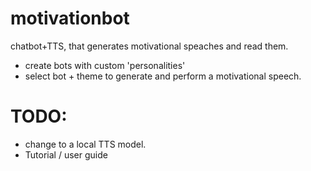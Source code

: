 # motivationbot
chatbot+TTS, that generates motivational speaches and read them.

* create bots with custom 'personalities'
* select bot + theme to generate and perform a motivational speech.

# TODO:
* change to a local TTS model.
* Tutorial / user guide
